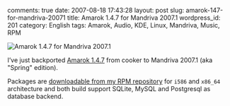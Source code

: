 comments: true
date: 2007-08-18 17:43:28
layout: post
slug: amarok-147-for-mandriva-20071
title: Amarok 1.4.7 for Mandriva 2007.1
wordpress_id: 201
category: English
tags: Amarok, Audio, KDE, Linux, Mandriva, Music, RPM

![Amarok 1.4.7 for Mandriva 2007.1](/static/uploads/2007/08/amarok-147-logo.png)

I’ve just backported [Amarok 1.4.7](http://amarok.kde.org/en/node/243) from cooker to Mandriva 2007.1 (aka "Spring" edition).

Packages are [downloadable from my RPM repository](http://kevin.deldycke.com/mandriva-rpm-repository/) for `i586` and `x86_64` architecture and both build support SQLite, MySQL and Postgresql as database backend.
